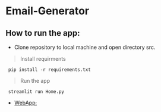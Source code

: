 # Email-Generator

## How to run the app:
* Clone repository to local machine and open directory src.<br>
> Install requirments
```
 pip install -r requirements.txt
```
> Run the app
```
 streamlit run Home.py
```
* [WebApp:](https://email-generator-5jqeh8xtmbt7q7fkgg3tg7.streamlit.app/)<br><br>
